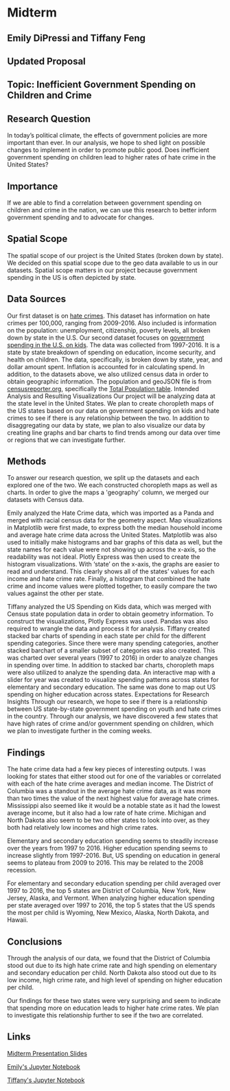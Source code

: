 # Midterm 

## Emily DiPressi and Tiffany Feng 

## Updated Proposal 


## Topic: Inefficient Government Spending on Children and Crime

## Research Question
In today’s political climate, the effects of government policies are more important than ever. In our analysis, we hope to shed light on possible changes to implement in order to promote public good. Does inefficient government spending on children lead to higher rates of hate crime in the United States?

## Importance
If we are able to find a correlation between government spending on children and crime in the nation, we can use this research to better inform government spending and to advocate for changes.

## Spatial Scope
The spatial scope of our project is the United States (broken down by state). We decided on this spatial scope due to the geo data available to us in our datasets. Spatial scope matters in our project because government spending in the US is often depicted by state.

## Data Sources
Our first dataset is on [hate crimes](https://github.com/fivethirtyeight/data/tree/master/hate-crimes). This dataset has information on hate crimes per 100,000, ranging from 2009-2016. Also included is information on the population: unemployment, citizenship, poverty levels, all broken down by state in the U.S. Our second dataset focuses on [government spending in the U.S. on kids](https://github.com/rfordatascience/tidytuesday/tree/master/data/2020/2020-09-15). The data was collected from 1997-2016. It is a state by state breakdown of spending on education, income security, and health on children. The data, specifically, is broken down by state, year, and dollar amount spent. Inflation is accounted for in calculating spend.
In addition, to the datasets above, we also utilized census data in order to obtain geographic information. The population and geoJSON file is from [censusreporter.org](https://censusreporter.org/), specifically the [Total Population table](https://censusreporter.org/data/table/?table=B01003&geo_ids=01000US,040|01000US&primary_geo_id=01000US).
Intended Analysis and Resulting Visualizations
Our project will be analyzing data at the state level in the United States. We plan to create choropleth maps of the US states based on our data on government spending on kids and hate crimes to see if there is any relationship between the two. In addition to disaggregating our data by state, we plan to also visualize our data by creating line graphs and bar charts to find trends among our data over time or regions that we can investigate further.
## Methods

To answer our research question, we split up the datasets and each explored one of the two. We each constructed choropleth maps as well as charts. In order to give the maps a 'geography' column, we merged our datasets with Census data. 

Emily analyzed the Hate Crime data, which was imported as a Panda and merged with racial census data for the geometry aspect. Map visualizations in Matplotlib were first made, to express both the median household income and average hate crime data across the United States. Matplotlib was also used to initially make histograms and bar graphs of this data as well, but the state names for each value were not showing up across the x-axis, so the readability was not ideal. Plotly Express was then used to create the histogram visualizations. With ‘state’ on the x-axis, the graphs are easier to read and understand. This clearly shows all of the states’ values for each income and hate crime rate. Finally, a histogram that combined the hate crime and income values were plotted together, to easily compare the two values against the other per state. 

Tiffany analyzed the US Spending on Kids data, which was merged with Census state population data in order to obtain geometry information. To construct the visualizations, Plotly Express was used. Pandas was also required to wrangle the data and process it for analysis. Tiffany created stacked bar charts of spending in each state per child for the different spending categories. Since there were many spending categories, another stacked barchart of a smaller subset of categories was also created. This was charted over several years (1997 to 2016) in order to analyze changes in spending over time. In addition to stacked bar charts, choropleth maps were also utilized to analyze the spending data. An interactive map with a slider for year was created to visualize spending patterns across states for elementary and secondary education. The same was done to map out US spending on higher education across states.
Expectations for Research Insights
Through our research, we hope to see if there is a relationship between US state-by-state government spending on youth and hate crimes in the country. Through our analysis, we have discovered a few states that have high rates of crime and/or government spending on children, which we plan to investigate further in the coming weeks.

## Findings 
The hate crime data had a few key pieces of interesting outputs. I was looking for states that either stood out for one of the variables or correlated with each of the hate crime averages and median income. The District of Columbia was a standout in the average hate crime data, as it was more than two times the value of the next highest value for average hate crimes.  Mississippi also seemed like it would be a notable state as it had the lowest average income, but it also had a low rate of hate crime. Michigan and North Dakota also seem to be two other states to look into over, as they both had relatively low incomes and high crime rates.  

Elementary and secondary education spending seems to steadily increase over the years from 1997 to 2016. Higher education spending seems to increase slightly from 1997-2016.
But, US spending on education in general seems to plateau from 2009 to 2016. This may be related to the 2008 recession.

For elementary and secondary education spending per child averaged over 1997 to 2016, the top 5 states are District of Columbia, New York, New Jersey, Alaska, and Vermont. When analyzing higher education spending per state averaged over 1997 to 2016, the top 5 states that the US spends the most per child is Wyoming, New Mexico, Alaska, North Dakota, and Hawaii.

## Conclusions
Through the analysis of our data, we found that the District of Columbia stood out due to its high hate crime rate and high spending on elementary and secondary education per child. North Dakota also stood out due to its low income, high crime rate, and high level of spending on higher education per child. 

Our findings for these two states were very surprising and seem to indicate that spending more on education leads to higher hate crime rates. We plan to investigate this relationship further to see if the two are correlated.
 
 ## Links
 
 [Midterm Presentation Slides](https://docs.google.com/presentation/d/1EBEYGuDnm3HbuxqvByb8BD9RAGv_NDOH88hgNB0CU8U/edit?usp=sharing)
 
 [Emily's Jupyter Notebook](https://github.com/emdipressi/DH-140-Project/blob/main/Midterm/Midterm%20--%20Emily%20DiPressi%20(1).ipynb)
 
 [Tiffany's Jupyter Notebook](https://github.com/emdipressi/DH-140-Project/blob/main/Midterm/Tiffany%20Feng%20-%20Midterm.ipynb)
 
 

